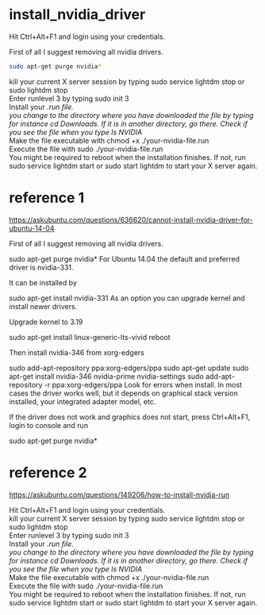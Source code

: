 # install_nvidia_driver


Hit Ctrl+Alt+F1 and login using your credentials.      

First of all I suggest removing all nvidia drivers.   

```sh 
sudo apt-get purge nvidia*  
```

kill your current X server session by typing sudo service lightdm stop or sudo lightdm stop          
Enter runlevel 3 by typing sudo init 3            
Install your *.run file.       
you change to the directory where you have downloaded the file by typing for instance cd Downloads. If it is in another directory, go there. Check if you see the file when you type ls NVIDIA*           
Make the file executable with chmod +x ./your-nvidia-file.run       
Execute the file with sudo ./your-nvidia-file.run        
You might be required to reboot when the installation finishes. If not, run sudo service lightdm start or sudo start lightdm to start your X server again.        




# reference 1

https://askubuntu.com/questions/636620/cannot-install-nvidia-driver-for-ubuntu-14-04    

First of all I suggest removing all nvidia drivers.

sudo apt-get purge nvidia*
For Ubuntu 14.04 the default and preferred driver is nvidia-331.

It can be installed by

 sudo apt-get install nvidia-331
As an option you can upgrade kernel and install newer drivers.

Upgrade kernel to 3.19

sudo apt-get install linux-generic-lts-vivid
reboot

Then install nvidia-346 from xorg-edgers

sudo add-apt-repository ppa:xorg-edgers/ppa
sudo apt-get update
sudo apt-get install nvidia-346 nvidia-prime nvidia-settings
sudo add-apt-repository -r ppa:xorg-edgers/ppa
Look for errors when install. In most cases the driver works well, but it depends on graphical stack version installed, your integrated adapter model, etc.

If the driver does not work and graphics does not start, press Ctrl+Alt+F1, login to console and run

sudo apt-get purge nvidia*







#  reference 2

https://askubuntu.com/questions/149206/how-to-install-nvidia-run   


Hit Ctrl+Alt+F1 and login using your credentials.  
kill your current X server session by typing sudo service lightdm stop or sudo lightdm stop  
Enter runlevel 3 by typing sudo init 3  
Install your *.run file.  
you change to the directory where you have downloaded the file by typing for instance cd Downloads. If it is in another directory, go there. Check if you see the file when you type ls NVIDIA*  
Make the file executable with chmod +x ./your-nvidia-file.run  
Execute the file with sudo ./your-nvidia-file.run  
You might be required to reboot when the installation finishes. If not, run sudo service lightdm start or sudo start lightdm to start your X server again.  
